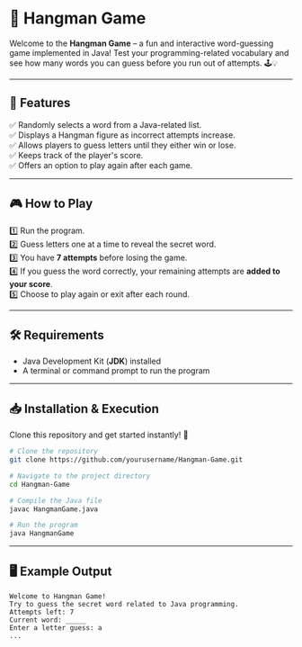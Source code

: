 # 🎩 Hangman Game

Welcome to the **Hangman Game** – a fun and interactive word-guessing game implemented in Java! Test your programming-related vocabulary and see how many words you can guess before you run out of attempts. 🕹️💡

---

## 🚀 Features

✅ Randomly selects a word from a Java-related list.\
✅ Displays a Hangman figure as incorrect attempts increase.\
✅ Allows players to guess letters until they either win or lose.\
✅ Keeps track of the player's score.\
✅ Offers an option to play again after each game.

---

## 🎮 How to Play

1️⃣ Run the program.\
2️⃣ Guess letters one at a time to reveal the secret word.\
3️⃣ You have **7 attempts** before losing the game.\
4️⃣ If you guess the word correctly, your remaining attempts are **added to your score**.\
5️⃣ Choose to play again or exit after each round.

---

## 🛠️ Requirements

- Java Development Kit (**JDK**) installed
- A terminal or command prompt to run the program

---

## 📥 Installation & Execution

Clone this repository and get started instantly! 🚀

```sh
# Clone the repository
git clone https://github.com/yourusername/Hangman-Game.git

# Navigate to the project directory
cd Hangman-Game

# Compile the Java file
javac HangmanGame.java

# Run the program
java HangmanGame
```

---

## 🖥️ Example Output

```
Welcome to Hangman Game!
Try to guess the secret word related to Java programming.
Attempts left: 7
Current word: _____
Enter a letter guess: a
...
```
